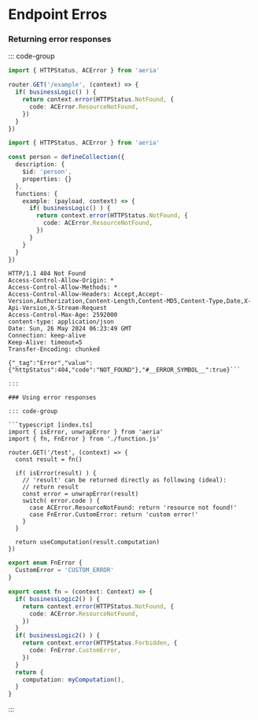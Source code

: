 # Endpoint Erros

### Returning error responses

::: code-group

```typescript [router.ts]
import { HTTPStatus, ACError } from 'aeria'

router.GET('/example', (context) => {
  if( businessLogic() ) {
    return context.error(HTTPStatus.NotFound, {
      code: ACError.ResourceNotFound,
    })
  }
})
```

```typescript [collection.ts]
import { HTTPStatus, ACError } from 'aeria'

const person = defineCollection({
  description: {
    $id: 'person',
    properties: {}
  },
  functions: {
    example: (payload, context) => {
      if( businessLogic() ) {
        return context.error(HTTPStatus.NotFound, {
          code: ACError.ResourceNotFound,
        })
      }
    }
  }
})
```

```http [sample response]
HTTP/1.1 404 Not Found
Access-Control-Allow-Origin: *
Access-Control-Allow-Methods: *
Access-Control-Allow-Headers: Accept,Accept-Version,Authorization,Content-Length,Content-MD5,Content-Type,Date,X-Api-Version,X-Stream-Request
Access-Control-Max-Age: 2592000
content-type: application/json
Date: Sun, 26 May 2024 06:23:49 GMT
Connection: keep-alive
Keep-Alive: timeout=5
Transfer-Encoding: chunked

{"_tag":"Error","value":{"httpStatus":404,"code":"NOT_FOUND"},"#__ERROR_SYMBOL__":true}```

:::

### Using error responses

::: code-group

```typescript [index.ts]
import { isError, unwrapError } from 'aeria'
import { fn, FnError } from './function.js'

router.GET('/test', (context) => {
  const result = fn()

  if( isError(result) ) {
    // 'result' can be returned directly as following (ideal):
    // return result
    const error = unwrapError(result)
    switch( error.code ) {
      case ACError.ResourceNotFound: return 'resource not found!'
      case FnError.CustomError: return 'custom error!'
    }
  }

  return useComputation(result.computation)
})
```

```typescript [function.ts]
export enum FnError {
  CustomError = 'CUSTOM_ERROR'
}

export const fn = (context: Context) => {
  if( businessLogic2() ) {
    return context.error(HTTPStatus.NotFound, {
      code: ACError.ResourceNotFound,
    })
  }
  if( businessLogic2() ) {
    return context.error(HTTPStatus.Forbidden, {
      code: FnError.CustomError,
    })
  }
  return {
    computation: myComputation(),
  }
}
```

:::
